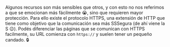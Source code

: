 Algunos recursos son más sensibles que otros, y con esto no nos referimos a que se emocionan más fácilmente :sob:, sino que requieren mayor protección. Para ello existe el protocolo HTTPS, una extensión de HTTP que tiene como objetivo que la comunicación sea más SSSegura (de ahí viene la S :wink:). Podés diferenciar las páginas que se comunican con HTTPS facilmente, su URL comienza con `https://` y suelen tener un pequeño candado. :lock: